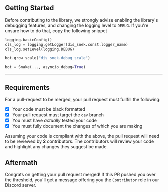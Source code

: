 ## Getting Started
Before contributing to the library, we strongly advise enabling the library's debugging features, and changing the logging level to `DEBUG`. 
If you're unsure how to do that, copy the following snippet
```python
logging.basicConfig()
cls_log = logging.getLogger(dis_snek.const.logger_name)
cls_log.setLevel(logging.DEBUG)

bot.grow_scale("dis_snek.debug_scale")

bot = Snake(..., asyncio_debug=True)
```
---

## Requirements

For a pull-request to be merged, your pull request must fullfill the following:
-  [x] Your code must be black formatted
-  [x] Your pull request must target the `dev` branch
-  [x] You must have *actually* tested your code
-  [x] You must fully document the changes of which you are making 

Assuming your code is compliant with the above, the pull request will need to be reviewed by **2** contributors. 
The contributors will review your code and highlight any changes they suggest be made. 

## Aftermath

Congrats on getting your pull request merged! If this PR pushed you over the threshold, you'll get a message offering you the `Contributor` role in our Discord server. 
